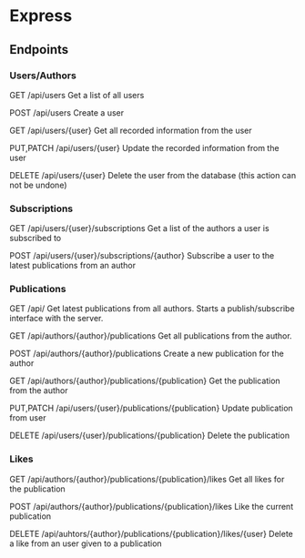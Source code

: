 # Express

## Endpoints

### Users/Authors

GET /api/users
Get a list of all users

POST /api/users
Create a user

GET /api/users/{user}
Get all recorded information from the user

PUT,PATCH /api/users/{user}
Update the recorded information from the user

DELETE /api/users/{user}
Delete the user from the database (this action can not be undone)

### Subscriptions

GET /api/users/{user}/subscriptions
Get a list of the authors a user is subscribed to

POST /api/users/{user}/subscriptions/{author}
Subscribe a user to the latest publications from an author

### Publications

GET /api/
Get latest publications from all authors. Starts a publish/subscribe interface with the server.

GET /api/authors/{author}/publications
Get all publications from the author.

POST /api/authors/{author}/publications
Create a new publication for the author

GET /api/authors/{author}/publications/{publication}
Get the publication from the author

PUT,PATCH /api/users/{user}/publications/{publication}
Update publication from user

DELETE /api/users/{user}/publications/{publication}
Delete the publication

### Likes

GET /api/authors/{author}/publications/{publication}/likes
Get all likes for the publication

POST /api/authors/{author}/publications/{publication}/likes
Like the current publication

DELETE /api/auhtors/{author}/publications/{publication}/likes/{user}
Delete a like from an user given to a publication
